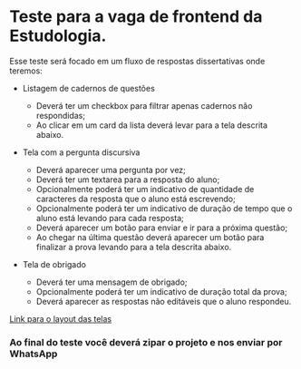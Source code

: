 # Teste para a vaga de frontend da Estudologia.

Esse teste será focado em um fluxo de respostas dissertativas onde teremos:

- Listagem de cadernos de questões

  - Deverá ter um checkbox para filtrar apenas cadernos não respondidas;
  - Ao clicar em um card da lista deverá levar para a tela descrita abaixo.

- Tela com a pergunta discursiva

  - Deverá aparecer uma pergunta por vez;
  - Deverá ter um textarea para a resposta do aluno;
  - Opcionalmente poderá ter um indicativo de quantidade de caracteres da resposta que o aluno está escrevendo;
  - Opcionalmente poderá ter um indicativo de duração de tempo que o aluno está levando para cada resposta;
  - Deverá aparecer um botão para enviar e ir para a próxima questão;
  - Ao chegar na última questão deverá aparecer um botão para finalizar a prova levando para a tela descrita abaixo.

- Tela de obrigado
  - Deverá ter uma mensagem de obrigado;
  - Opcionalmente poderá ter um indicativo de duração total da prova;
  - Deverá aparecer as respostas não editáveis que o aluno respondeu.

[Link para o layout das telas]

### Ao final do teste você deverá zipar o projeto e nos enviar por WhatsApp

[link para o layout das telas]: https://www.figma.com/file/u3eJVWwFI11YKU7OJWdUum/%5B-Estudologia-%5D-Test-Frontend?node-id=0%3A1
